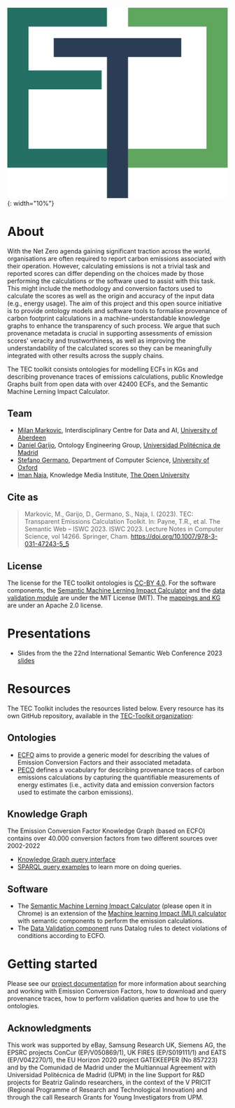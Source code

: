 <!-- <div style="width:30%">

![TEC-Toolkit Logo](assets/Logo%20TEC.svg| width=100)

</div> -->

 ![TEC Logo](https://raw.githubusercontent.com/TEC-Toolkit/tec-toolkit.github.io/main/assets/Logo%20TEC.svg){: width="10%"}

# About

With the Net Zero agenda gaining significant traction across the world, organisations are often required to report carbon emissions associated with their operation. However, calculating emissions is not a trivial task and reported scores can differ depending on the choices made by those performing the calculations or the software used to assist with this task. This might include the methodology and conversion factors used to calculate the scores as well as the origin and accuracy of the input data (e.g., energy usage).
The aim of this project and this open source initiative is to provide ontology models and software tools to formalise provenance of carbon footprint calculations in a machine-understandable knowledge graphs to enhance the transparency of such process. We argue that such provenance metadata is crucial in supporting assessments of emission scores' veracity and trustworthiness, as well as improving the understandability of the calculated scores so they can be meaningfully integrated with other results across the supply chains.

The TEC toolkit consists ontologies for modelling ECFs in KGs and describing provenance traces of emissions calculations, public Knowledge Graphs built from open data with over 42400 ECFs, and the Semantic Machine Lerning Impact Calculator.

## Team

* [Milan Markovic](https://orcid.org/0000-0002-5477-287X), Interdisciplinary Centre for Data and AI, [University of Aberdeen](https://www.abdn.ac.uk/)
* [Daniel Garijo](https://orcid.org/0000-0003-0454-7145), Ontology Engineering Group, [Universidad Politécnica de Madrid](https://www.upm.es/)
* [Stefano Germano](https://orcid.org/0000-0001-6993-0618), Department of Computer Science, [University of Oxford](https://www.ox.ac.uk/)
* [Iman Naja](https://orcid.org/0000-0001-6634-3266), Knowledge Media Institute, [The Open University](https://www.open.ac.uk/)

## Cite as

> Markovic, M., Garijo, D., Germano, S., Naja, I. (2023). TEC: Transparent Emissions Calculation Toolkit. In: Payne, T.R., et al. The Semantic Web – ISWC 2023. ISWC 2023. Lecture Notes in Computer Science, vol 14266. Springer, Cham. https://doi.org/10.1007/978-3-031-47243-5_5

## License

The license for the TEC toolkit ontologies is [CC-BY 4.0](http://creativecommons.org/licenses/by/4.0).
For the software components, the [Semantic Machine Lerning Impact Calculator](https://github.com/TEC-Toolkit/Semantic_Machine_Learning_Impact_Calculator) and the [data validation module](https://github.com/TEC-Toolkit/Data-Validation) are under the MIT License (MIT).
The [mappings and KG](https://github.com/EATS-UoA/cfkg) are under an Apache 2.0 license.

# Presentations

- Slides from the the 22nd International Semantic Web Conference 2023 [slides](https://github.com/TEC-Toolkit/tec-toolkit.github.io/files/13377520/ISWC.2023.pdf)


# Resources
The TEC Toolkit includes the resources listed below. Every resource has its own GitHub repository, available in the [TEC-Toolkit organization](https://github.com/TEC-Toolkit):

## Ontologies
- [ECFO](https://w3id.org/ecfo) aims to provide a generic model for describing the values of Emission Conversion Factors and their associated metadata. 
- [PECO](https://w3id.org/peco) defines a vocabulary for describing provenance traces of carbon emissions calculations by capturing the quantifiable measurements of energy estimates (i.e., activity data and emission conversion factors used to estimate the carbon emissions).  

## Knowledge Graph
The Emission Conversion Factor Knowledge Graph (based on ECFO) contains over 40.000 conversion factors from two different sources over 2002-2022
- [Knowledge Graph query interface](https://query.cf.linkeddata.es/query)
- [SPARQL query examples](https://github.com/TEC-Toolkit/cfkg#sparql-endpoint) to learn more on doing queries.

## Software
- The [Semantic Machine Lerning Impact Calculator](https://calculator.linkeddata.es) (please open it in Chrome) is an extension of the [Machine learning Impact (MLI) calculator](https://mlco2.github.io/impact\#compute) with semantic components to perform the emission calculations.
- The [Data Validation component](https://github.com/TEC-Toolkit/Data-Validation) runs Datalog rules to detect violations of conditions according to ECFO.

# Getting started
Please see our [project documentation](./getting_started.html) for more information about searching and working with Emission Conversion Factors, how to download and query provenance traces, how to perform validation queries and how to use the ontologies.


## Acknowledgments 

This work was supported by eBay, Samsung Research UK, Siemens AG, the EPSRC projects ConCur (EP/V050869/1), UK FIRES (EP/S019111/1) and EATS (EP/V042270/1), the EU Horizon 2020 project GATEKEEPER (No 857223) and by the Comunidad de Madrid under the Multiannual Agreement with Universidad Politécnica de Madrid (UPM) in the line Support for R\&D projects for Beatriz Galindo researchers, in the context of the V PRICIT (Regional Programme of Research and Technological Innovation) and through the call Research Grants for Young Investigators from UPM.
